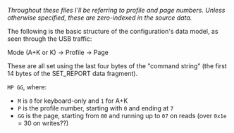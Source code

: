 *Throughout these files I'll be referring to profile and page numbers. Unless
otherwise specified, these are zero-indexed in the source data.*

The following is the basic structure of the configuration's data model, as seen
through the USB traffic:

Mode (A+K or K) -> Profile -> Page

These are all set using the last four bytes of the "command string" (the first
14 bytes of the SET_REPORT data fragment).

`MP GG`, where:

- `M` is `0` for keyboard-only and `1` for A+K
- `P` is the profile number, starting with `0` and ending at `7`
- `GG` is the page, starting from `00` and running up to `07` on reads (over
`0x1e` = 30 on writes??)